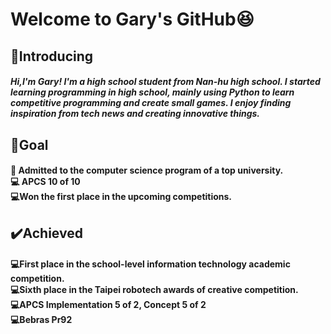 # Welcome to Gary's GitHub😆

## 👦Introducing 

##### Hi,I'm Gary! I'm a high school student from Nan-hu high school.  I started learning programming in high school, mainly using Python to learn competitive programming and create small games.  I enjoy finding inspiration from tech news and creating innovative things.
## 👀Goal

#### 🏫 Admitted to the computer science program of a top university. <br>💻 APCS 10 of 10 <br>💻Won the first place in the upcoming competitions.
## ✔️Achieved

#### 💻First place in the school-level information technology academic competition. <br> 💻Sixth place in the Taipei robotech awards of creative competition. <br> 💻APCS Implementation 5 of 2, Concept 5 of 2 <br> 💻Bebras Pr92
